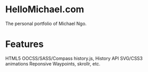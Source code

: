 HelloMichael.com
======================
The personal portfolio of Michael Ngo.

Features
======================
HTML5 
OOCSS/SASS/Compass
history.js, History API
SVG/CSS3 animations
Reponsive
Waypoints, skrollr, etc.